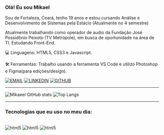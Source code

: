 ### Olá! Eu sou Mikael 

Sou de Fortaleza, Ceará, tenho 19 anos e estou cursando Análise e Desenvolvimento de Sistemas pela Estácio (Atualmente no 4 semestre)

Atualmente trabalhando como operador de audio da Fundação José Possidônio Peixoto (TV Metrópole), em busca de oportunidade na área de TI. Estudando Front-End.

💻 Linguagens: HTML5, CSS3 e Javascript.

🛠️ Ferramentas: Trabalho usando a ferramenta VS Code e utilizo Photoshop e Figma(para edições/design).

[![EMAIL](https://img.shields.io/badge/Gmail-D14836?style=for-the-badge&logo=gmail&logoColor=white)](https://mail.google.com/mail/u/0/#inbox?compose=GTvVlcSDZPPHpGXhmJFfWDkBhMLqRVKRbXHJTJHLncRHFcLVhVlJgsVDHzXbFlGZjRdKqwjNTfqrM)
[![LINKEDIN](https://img.shields.io/badge/LinkedIn-0077B5?style=for-the-badge&logo=linkedin&logoColor=white)](https://www.linkedin.com/in/mikael-vasconcelos-4b190625a/)
[![GITHUB](https://img.shields.io/badge/GitHub-100000?style=for-the-badge&logo=github&logoColor=white)](https://github.com/Miskaskel)

-------------------------------------------------------------------------
![Mikaeel GitHub stats](https://github-readme-stats.vercel.app/api?username=miskaskel&show_icons=true&theme=dracula)
![Top Langs](https://github-readme-stats.vercel.app/api/top-langs/?username=miskaskel&layout=compact)

-------------------------------------------------------------------------
### Tecnologias que eu uso no meu dia:
<div style="display: inline-block">
<br/>
<img aling="center" alt="html5" src="https://img.shields.io/badge/HTML5-E34F26?style=for-the-badge&logo=html5&logoColor=white">
<img aling="center" alt="html5" src="https://img.shields.io/badge/CSS3-1572B6?style=for-the-badge&logo=css3&logoColor=white">
<img aling="center" alt="html5" src="https://img.shields.io/badge/JavaScript-F7DF1E?style=for-the-badge&logo=javascript&logoColor=black">
</div><br/>
